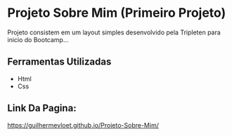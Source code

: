 # Projeto Sobre Mim (Primeiro Projeto)
Projeto consistem em um layout simples desenvolvido pela Tripleten para inicio do Bootcamp...

## Ferramentas Utilizadas
- Html
- Css

## Link Da Pagina:

https://guilhermevloet.github.io/Projeto-Sobre-Mim/